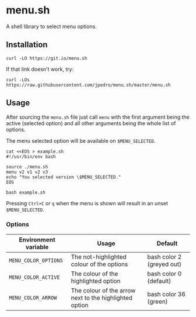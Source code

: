 # menu.sh

A shell library to select menu options.


## Installation

```
curl -LO https://git.io/menu.sh
```

If that link doesn't work, try:
```
curl -LOs https://raw.githubusercontent.com/jpedro/menu.sh/master/menu.sh
```


## Usage

After sourcing the `menu.sh` file just call `menu` with the first
argument being the active (selected option) and all other arguments
being the whole list of options.

The menu selected option will be available on `$MENU_SELECTED`.

```
cat <<EOS > example.sh
#!/usr/bin/env bash

source ./menu.sh
menu v2 v1 v2 v3
echo "You selected version \$MENU_SELECTED."
EOS

bash example.sh
```

Pressing `Ctrl+C` or `q` when the menu is shown will result in an unset
`$MENU_SELECTED`.


### Options

| Environment variable    | Usage                                                     | Default                   |
|-------------------------|-----------------------------------------------------------|-------------------------- |
| `MENU_COLOR_OPTIONS`    | The not-highlighted colour of the options                 | bash color 2 (greyed out) |
| `MENU_COLOR_ACTIVE`     | The colour of the highlighted option                      | bash color 0 (default)    |
| `MENU_COLOR_ARROW`      | The colour of the arrow next to the highlighted option    | bash color 36 (green)     |
